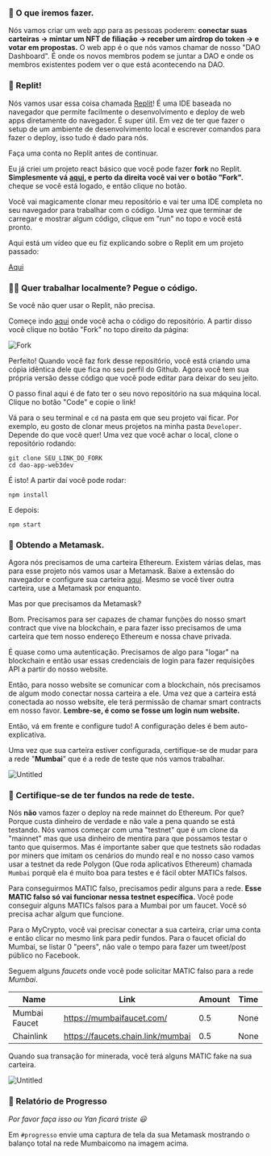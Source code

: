 ### 💎 O que iremos fazer.

Nós vamos criar um web app para as pessoas poderem: **conectar suas carteiras → mintar um NFT de filiação → receber um airdrop do token → e votar em propostas.** O web app é o que nós vamos chamar de nosso "DAO Dashboard". É onde os novos membros podem se juntar a DAO e onde os membros existentes podem ver o que está acontecendo na DAO.

### 🤯 Replit!

Nós vamos usar essa coisa chamada [Replit](https://replit.com/~)! É uma IDE baseada no navegador que permite facilmente o desenvolvimento e deploy de web apps diretamente do navegador. É super útil. Em vez de ter que fazer o setup de um ambiente de desenvolvimento local e escrever comandos para fazer o deploy, isso tudo é dado para nós.

Faça uma conta no Replit antes de continuar.

Eu já criei um projeto react básico que você pode fazer **fork** no Replit. **Simplesmente vá [aqui](https://replit.com/@DanielCukier/dao-app-web3dev), e perto da direita você vai ver o botão "Fork".** cheque se você está logado, e então clique no botão.

Você vai magicamente clonar meu repositório e vai ter uma IDE completa no seu navegador para trabalhar com o código. Uma vez que terminar de carregar e mostrar algum código, clique em "run" no topo e você está pronto.

Aqui está um vídeo que eu fiz explicando sobre o Replit em um projeto passado:

[Aqui](https://www.loom.com/share/4578eb9fba1243499a6913d214b21dc3)


### 👩‍💻 Quer trabalhar localmente? Pegue o código.

Se você não quer usar o Replit, não precisa.

Começe indo [aqui](https://github.com/w3b3d3v/dao-app-web3dev) onde você acha o código do repositório. A partir disso você clique no botão "Fork" no topo direito da página:

![Fork](https://i.imgur.com/OnOIO2A.png)

Perfeito! Quando você faz fork desse repositório, você está criando uma cópia idêntica dele que fica no seu perfil do Github. Agora você tem sua própria versão desse código que você pode editar para deixar do seu jeito.

O passo final aqui é de fato ter o seu novo repositório na sua máquina local. Clique no botão "Code" e copie o link!

Vá para o seu terminal e `cd` na pasta em que seu projeto vai ficar. Por exemplo, eu gosto de clonar meus projetos na minha pasta `Developer`. Depende do que você quer! Uma vez que você achar o local, clone o repositório rodando:

```plaintext
git clone SEU_LINK_DO_FORK
cd dao-app-web3dev 
```

É isto! A partir daí você pode rodar:

```plaintext
npm install
```

E depois:

```plaintext
npm start
```

### 🦊 Obtendo a Metamask.

Agora nós precisamos de uma carteira Ethereum. Existem várias delas, mas para esse projeto nós vamos usar a Metamask. Baixe a extensão do navegador e configure sua carteira [aqui](https://metamask.io/download.html). Mesmo se você tiver outra carteira, use a Metamask por enquanto.

Mas por que precisamos da Metamask?

Bom. Precisamos para ser capazes de chamar funções do nosso smart contract que vive na blockchain, e para fazer isso precisamos de uma carteira que tem nosso endereço Ethereum e nossa chave privada.

É quase como uma autenticação. Precisamos de algo para "logar" na blockchain e então usar essas credenciais de login para fazer requisições API a partir do nosso website.

Então, para nosso website se comunicar com a blockchain, nós precisamos de algum modo conectar nossa carteira a ele. Uma vez que a carteira está conectada ao nosso website, ele terá permissão de chamar smart contracts em nosso favor. **Lembre-se, é como se fosse um login num website.**

Então, vá em frente e configure tudo! A configuração deles é bem auto-explicativa.

Uma vez que sua carteira estiver configurada, certifique-se de mudar para a rede "**Mumbai**" que é a rede de teste que nós vamos trabalhar.

![Untitled](https://i.imgur.com/rx1BtmY.png)

### 💸 Certifique-se de ter fundos na rede de teste.

Nós **não** vamos fazer o deploy na rede mainnet do Ethereum. Por que? Porque custa dinheiro de verdade e não vale a pena quando se está testando. Nós vamos começar com uma "testnet" que é um clone da "mainnet" mas que usa dinheiro de mentira para que possamos testar o tanto que quisermos. Mas é importante saber que que testnets são rodadas por miners que imitam os cenários do mundo real e no nosso caso vamos usar a testnet da rede Polygon (Que roda aplicativos Ethereum) chamada `Mumbai` porquê ela é muito boa para testes e é fácil obter MATICs falsos.

Para conseguirmos MATIC falso, precisamos pedir alguns para a rede. **Esse MATIC falso só vai funcionar nessa testnet específica.** Você pode conseguir alguns MATICs falsos para a Mumbai por um faucet. Você só precisa achar algum que funcione.

Para o MyCrypto, você vai precisar conectar a sua carteira, criar uma conta e então clicar no mesmo link para pedir fundos. Para o faucet oficial do Mumbai, se listar 0 "peers", não vale o tempo para fazer um tweet/post público no Facebook.

Seguem alguns _faucets_ onde você pode solicitar MATIC falso para a rede _Mumbai_.

| Name             | Link                                  | Amount          | Time         |
| ---------------- | ------------------------------------- | --------------- | ------------ |
| Mumbai Faucet    | https://mumbaifaucet.com/             | 0.5             | None         |
| Chainlink        | https://faucets.chain.link/mumbai     | 0.5             | None         |

Quando sua transação for minerada, você terá alguns MATIC fake na sua carteira.

![Untitled](https://i.imgur.com/7faPqWJ.png)

### 🚨 Relatório de Progresso

*Por favor faça isso ou Yan ficará triste 😃*

Em `#progresso` envie uma captura de tela da sua Metamask mostrando o balanço total na rede Mumbaicomo na imagem acima.

